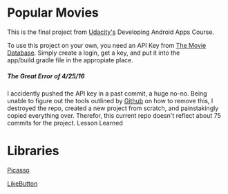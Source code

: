 # Popular Movies

This is the final project from [Udacity's](https://www.udacity.com/) Developing Android Apps Course.

To use this project on your own, you need an API Key from [The Movie Database](https://www.themoviedb.org/ "TMDB Homepage").
Simply create a login, get a key, and put it into the app/build.gradle file in the appropiate place.

##### The Great Error of 4/25/16
I accidently pushed the API key in a past commit, a huge no-no. Being unable to figure out the tools outlined by [Github](https://help.github.com/articles/remove-sensitive-data/ "Remove Sensitive Info") on how to remove this, I destroyed the repo, created a new project from scratch, and painstakingly copied everything over. Therefor, this current repo doesn't reflect about 75 commits for the project. Lesson Learned

# Libraries
[Picasso](http://square.github.io/picasso/)

[LikeButton](https://github.com/jd-alexander/LikeButton)
